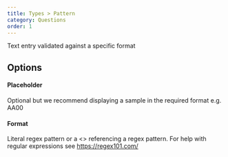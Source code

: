 ```yaml
---
title: Types > Pattern
category: Questions
order: 1
---
```


Text entry validated against a specific format

## Options

#### Placeholder
Optional but we recommend displaying a sample in the required format e.g. AA00

#### Format
Literal regex pattern or a <<tag>> referencing a regex pattern. For help with regular expressions see https://regex101.com/